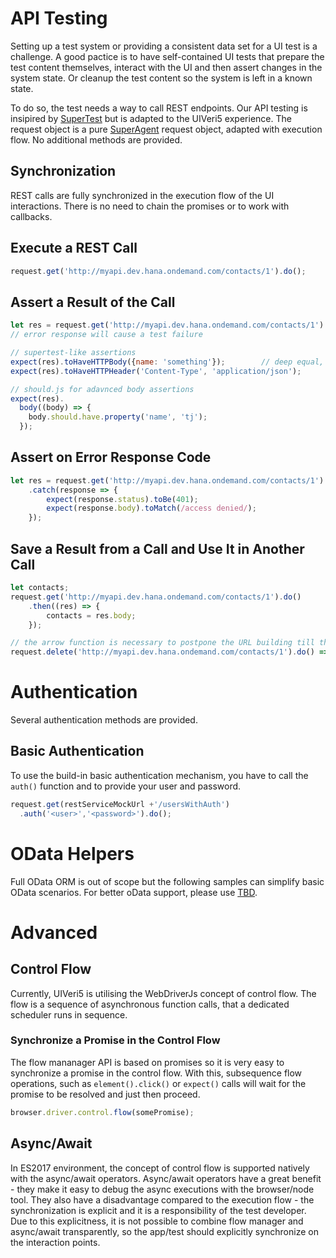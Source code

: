 # API Testing
Setting up a test system or providing a consistent data set for a UI test is a challenge. A good pactice is to have self-contained UI tests that prepare the test content themselves, interact with the UI and then assert changes in the system state. Or cleanup the test content so the system is left in a known state.

To do so, the test needs a way to call REST endpoints. Our API testing is insipired by [SuperTest](https://github.com/visionmedia/supertest) but is adapted to the UIVeri5 experience. The request object is a pure [SuperAgent](https://github.com/visionmedia/superagent) request object, adapted with execution flow. No additional methods are provided.

## Synchronization
REST calls are fully synchronized in the execution flow of the UI interactions. There is no need to chain the promises or to work with callbacks.

## Execute a REST Call
```javascript
request.get('http://myapi.dev.hana.ondemand.com/contacts/1').do();
```

## Assert a Result of the Call
```javascript
let res = request.get('http://myapi.dev.hana.ondemand.com/contacts/1').do();
// error response will cause a test failure

// supertest-like assertions
expect(res).toHaveHTTPBody({name: 'something'});        // deep equal, string equal, regexp
expect(res).toHaveHTTPHeader('Content-Type', 'application/json');

// should.js for adavnced body assertions
expect(res).
  body((body) => {
    body.should.have.property('name', 'tj');
  });
```

## Assert on Error Response Code
```javascript
let res = request.get('http://myapi.dev.hana.ondemand.com/contacts/1').do()
    .catch(response => {
        expect(response.status).toBe(401);
        expect(response.body).toMatch(/access denied/);
    });
```

## Save a Result from a Call and Use It in Another Call
```javascript
let contacts;
request.get('http://myapi.dev.hana.ondemand.com/contacts/1').do()
    .then((res) => {
        contacts = res.body;
    });

// the arrow function is necessary to postpone the URL building till the actual execution time
request.delete('http://myapi.dev.hana.ondemand.com/contacts/1').do() => `/contacts/{contacts[0].id}`);
```

# Authentication
Several authentication methods are provided.

## Basic Authentication
To use the build-in basic authentication mechanism, you have to call the `auth()` function and to provide your user and password.
```javascript
request.get(restServiceMockUrl +'/usersWithAuth')
  .auth('<user>','<password>').do();
```

# OData Helpers
Full OData ORM is out of scope but the following samples can simplify basic OData scenarios. For better oData support, please use [TBD]().

# Advanced
## Control Flow
Currently, UIVeri5 is utilising the WebDriverJs concept of control flow. The flow is a sequence of asynchronous function calls, that a dedicated scheduler runs in sequence.

### Synchronize a Promise in the Control Flow
The flow mananager API is based on promises so it is very easy to synchronize a promise in the control flow. With this, subsequence flow operations, such as `element().click()` or `expect()` calls will wait for the promise to be resolved and just then proceed.

````javascript
browser.driver.control.flow(somePromise);
````

## Async/Await
 In ES2017 environment, the concept of control flow is supported natively with the async/await operators. Async/await operators have a great benefit - they make it easy to debug the async executions with the browser/node tool. They also have a disadvantage compared to the execution flow - the synchronization is explicit and it is a responsibility of the test developer. Due to this explicitness, it is not possible to combine flow manager and async/await transparently, so the app/test should explicitly synchronize on the interaction points.
